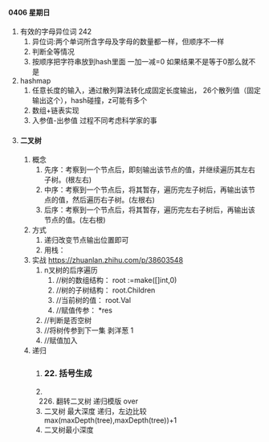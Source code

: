 #### 0406 星期日

1. 有效的字母异位词 242
   1. 异位词:两个单词所含字母及字母的数量都一样，但顺序不一样
   2. 判断全等情况
	3. 按顺序把字符串放到hash里面 一加一减=0 如果结果不是等于0那么就不是
2. hashmap
   1. 任意长度的输入，通过散列算法转化成固定长度输出， 26个散列值（固定输出这个），hash碰撞，z可能有多个
   2. 数组+链表实现
   3. 入参值-出参值 过程不同考虑科学家的事
3. #### 二叉树
   1. 概念
      1. 先序：考察到一个节点后，即刻输出该节点的值，并继续遍历其左右子树。(根左右)
      2. 中序：考察到一个节点后，将其暂存，遍历完左子树后，再输出该节点的值，然后遍历右子树。(左根右)
      3. 后序：考察到一个节点后，将其暂存，遍历完左右子树后，再输出该节点的值。(左右根)
   2. 方式
      1. 递归改变节点输出位置即可
      2. 用栈：
   3. 实战 https://zhuanlan.zhihu.com/p/38603548
      1. n叉树的后序遍历
         1. //树的数组结构： root :=make([]int,0)
         2. //树的子树结构： root.Children
         3. //当前树的值：  root.Val
         4. //赋值传参：    *res
      	1. //判断是否空树
      	2. //将树传参到下一集 剥洋葱 1
      	3. //赋值加入
   4. 递归
      1. ### 22. 括号生成
      2. 226. 翻转二叉树 递归模版 over
      3. 二叉树 最大深度 递归，左边比较 max(maxDepth(tree),maxDepth(tree))+1
      4. 二叉树最小深度